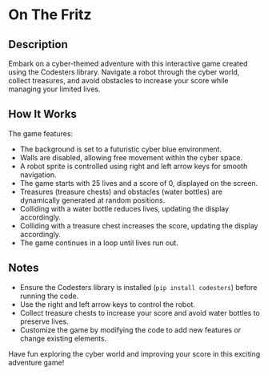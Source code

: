 # On The Fritz

## Description

Embark on a cyber-themed adventure with this interactive game created using the Codesters library. Navigate a robot through the cyber world, collect treasures, and avoid obstacles to increase your score while managing your limited lives.

## How It Works

The game features:

- The background is set to a futuristic cyber blue environment.
- Walls are disabled, allowing free movement within the cyber space.
- A robot sprite is controlled using right and left arrow keys for smooth navigation.
- The game starts with 25 lives and a score of 0, displayed on the screen.
- Treasures (treasure chests) and obstacles (water bottles) are dynamically generated at random positions.
- Colliding with a water bottle reduces lives, updating the display accordingly.
- Colliding with a treasure chest increases the score, updating the display accordingly.
- The game continues in a loop until lives run out.

## Notes

- Ensure the Codesters library is installed (`pip install codesters`) before running the code.
- Use the right and left arrow keys to control the robot.
- Collect treasure chests to increase your score and avoid water bottles to preserve lives.
- Customize the game by modifying the code to add new features or change existing elements.

Have fun exploring the cyber world and improving your score in this exciting adventure game!

